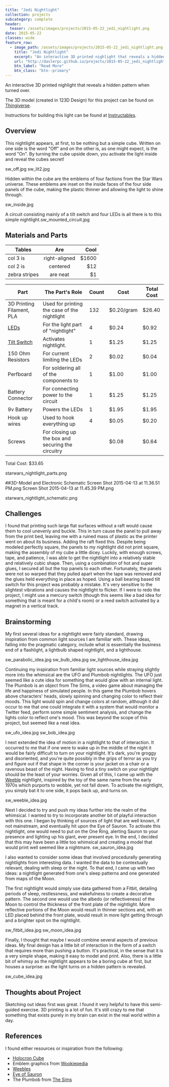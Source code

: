 ```yaml
---
title: "Jedi Nightlight"
collection: projects
subcategory: complete
header: 
  teaser: /assets/images/projects/2015-05-22_jedi_nightlight.png
date: 2015-05-22
classes: wide
feature_row: 
  - image_path: /assets/images/projects/2015-05-22_jedi_nightlight.png
    title: "Jedi Nightlight"
    excerpt: "An interactive 3D printed nighlight that reveals a hidden pattern when turned over."
    url: "http://daslerpc.github.io/projects/2015-05-22_jedi_nightlight"
    btn_label: "Read More"
    btn_class: "btn--primary"
---
```


An interactive 3D printed nighlight that reveals a hidden pattern when turned over.

The 3D model (created in 123D Design) for this project can be found on [Thingiverse](http://www.google.com).

Instructions for building this light can be found at [Instructables](http://www.google.com).

## Overview
This nightlight appears, at first, to be nothing but a simple cube. Written on one side is the word "Off" and on the other is, as one might expect, is the word "On". By turning the cube upside down, you activate the light inside and reveal the cubes secret!

sw_off.jpg
sw_lit2.jpg

Hidden within the cube are the emblems of four factions from the Star Wars universe. These emblems are inset on the inside faces of the four side panels of the cube, making the plastic thinner and allowing the light to shine through.

sw_inside.jpg

A circuit consisting mainly of a tilt switch and four LEDs is all there is to this simple nightlight.sw_mounted_circuit.jpg


## Materials and Parts

| Tables        | Are           | Cool  |
| ------------- |:-------------:| -----:|
| col 3 is      | right-aligned | $1600 |
| col 2 is      | centered      |   $12 |
| zebra stripes | are neat      |    $1 |



 Part |  The Part's Role |  Count  |  Cost  |  Total Cost  
-----|-----|-----|-----|-----
3D Printing Filament, PLA | Used for printing the case of the nightlight | 132 | $0.20/gram | $26.40
[LEDs](https://eu.mouser.com/ProductDetail/Cree-Inc/C503D-WAN-CCbEb151/?qs=%2fha2pyFaduioseTUwega4f7QNFIxkmiPpTYJtecMwRYMRUl7rUkX86TpIVdXPQIk) | For the light part of "nightlight" | 4 | $0.24 | $0.92
[Tilt Switch](http://www.mouser.com/ProductDetail/E-Switch/TM1000/?qs=sGAEpiMZZMtCWdKUURnHj1%252bkvdiUuPvDlfB2tFt2oBI%3d) | Activates nightlight. | 1 | $1.25 | $1.25
150 Ohm Resistors | For current limiting the LEDs | 2 | $0.02 | $0.04
Perfboard | For soldering all of the components to | 1 | $1.00 | $1.00
Battery Connector | For connecting power to the circuit | 1 | $1.25 | $1.25
9v Battery | Powers the LEDs | 1 | $1.95 | $1.95
Hook up wires | Used to hook everything up | 4 | $0.05 | $0.20
Screws | For closing up the box and securing the circuitry |  | $0.08 | $0.64

Total Cost: $33.65

starwars_nightlight_parts.png

##3D-Model and Electronic Schematic
Screen Shot 2015-04-13 at 11.36.51 PM.png
Screen Shot 2015-04-13 at 11.45.39 PM.png

starwars_nightlight_schematic.png


## Challenges
I found that printing such large flat surfaces without a raft would cause them to cool unevenly and buckle. This in turn cause the panel to pull away from the print bed, leaving me with a ruined mass of plastic as the printer went on about its business. Adding the raft fixed this.
Despite being modeled perfectly square, the panels to my nightlight did not print square, making the assembly of my cube a little dicey. Luckily, with enough screws, tape, and patience, I was able to get the nightlight into a relatively stable and relatively cubic shape. Then, using a combination of hot and super glues, I secured all but the top panels to each other. Fortunately, the panels were not so warped that they pulled apart when the tape was removed and the glues held everything in place as hoped.
Using a ball bearing based tilt switch for this project was probably a mistake. It's very sensitive to the slightest vibrations and causes the nightlight to flicker. If I were to redo the project, I might use a mercury switch (though this seems like a bad idea for something that is meant for a child's room) or a reed switch activated by a magnet in a vertical track.


## Brainstorming
My first several ideas for a nightlight were fairly standard, drawing inspiration from common light sources I am familiar with. These ideas, falling into the pragmatic category, include what is essentially the business end of a flashlight, a lightbulb shaped nightlight, and a lighthouse.

sw_parabolic_idea.jpg
sw_bulb_idea.jpg
sw_lighthouse_idea.jpg

Continuing my inspiration from familiar light sources while straying slightly more into the whimsical are the UFO and Plumbob nightlights. The UFO just seemed like a cute idea for something that would glow with an internal light. The Plumbob is an object from The Sims, a video game about managing the life and happiness of simulated people. In this game the Plumbob hovers above characters' heads, slowly spinning and changing color to reflect their moods. This light would spin and change colors at random, although it did occur to me that one could integrate it with a system that would monitor a Twitter feed, perform some simple sentiment analysis, and change the lights color to reflect one's mood. This was beyond the scope of this project, but seemed like a neat idea.

sw_ufo_idea.jpg
sw_bob_idea.jpg

I next extended the idea of motion in a nightlight to that of interaction. It occurred to me that if one were to wake up in the middle of the night it would be fairly difficult to turn on your nightlight. It's dark, you're groggy and disoriented, and you're quite possibly in the grips of terror as you try and figure out if that shape in the corner is your jacket on a chair or a ravenous beast of the night. Having to find a tiny switch on your nightlight should be the least of your worries. Given all of this, I came up with the [Weeble](https://www.youtube.com/watch?v=dFzhjnjXc2o) nightlight, inspired by the toy of the same name from the early 1970s which purports to wobble, yet not fall down. To activate the nightlight, you simply bat it to one side, it pops back up, and turns on.

sw_weeble_idea.jpg

Next I decided to try and push my ideas further into the realm of the whimsical. I wanted to try to incorporate another bit of playful interaction with this one. I began by thinking of sources of light that are well known, if not mainstream, and eventually hit upon the Eye of Sauron. To activate this nightlight, one would need to put on the One Ring, alerting Sauron to your presence and lighting up his giant, ever present eye. In the end, I decided that this may have been a little too whimsical and creating a model that would print well seemed like a nightmare.
sw_sauron_idea.jpg

I also wanted to consider some ideas that involved procedurally generating nightlights from interesting data. I wanted the data to be contextually relevant, dealing with sleep or the night. To that end, I came up with two ideas: a nightlight generated from one's sleep patterns and one generated from maps of the Moon.

The first nightlight would simply use data gathered from a Fitbit, detailing periods of sleep, restlessness, and wakefulness to create a decorative pattern. The second one would use the albedo (or reflectiveness) of the Moon to control the thickness of the front plate of the nightlight. More reflective portions of the Moon would result in thinner sections and, with an LED placed behind the front plate, would result in more light getting through and a brighter spot on the nightlight.

sw_fitbit_idea.jpg
sw_moon_idea.jpg

Finally, I thought that maybe I would combine several aspects of previous ideas. My final design has a little bit of interaction in the form of a switch that requires more than pushing a button. It's practical, in the sense that it is a very simple shape, making it easy to model and print. Also, there is a little bit of whimsy as the nightlight appears to be a boring cube at first, but houses a surprise: as the light turns on a hidden pattern is revealed.

sw_cube_idea.jpg

## Thoughts about Project

Sketching out ideas first was great. I found it very helpful to have this semi-guided exercise.
3D printing is a lot of fun. It's still crazy to me that something that exists purely in my brain can exist in the real world within a day.


## References
I found either resources or inspiration from the following:
- [Holocron Cube](http://starwars.wikia.com/wiki/Holocron)
- Emblem graphics from [Wookiepedia](http://starwars.wikia.com/wiki/Main_Page)
- [Weebles](http://en.wikipedia.org/wiki/Weeble)
- [Eye of Sauron](http://en.wikipedia.org/wiki/Sauron#Eye_of_Sauron)
- The Plumbob from [The Sims](http://www.thesims.com/)